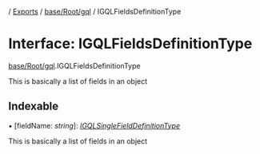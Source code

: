 [](../README.md) / [Exports](../modules.md) / [base/Root/gql](../modules/base_root_gql.md) / IGQLFieldsDefinitionType

# Interface: IGQLFieldsDefinitionType

[base/Root/gql](../modules/base_root_gql.md).IGQLFieldsDefinitionType

This is basically a list of fields in an object

## Indexable

▪ [fieldName: *string*]: [*IGQLSingleFieldDefinitionType*](base_root_gql.igqlsinglefielddefinitiontype.md)

This is basically a list of fields in an object

